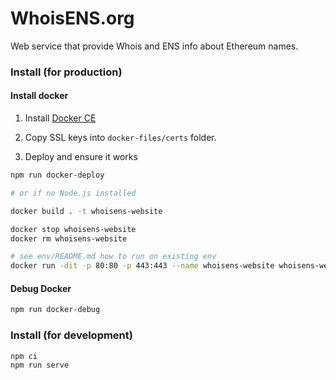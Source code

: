 # WhoisENS.org

Web service that provide Whois and ENS info about Ethereum names.


### Install (for production)

#### Install docker

1. Install [Docker CE](https://docs.docker.com/install/linux/docker-ce/ubuntu/#install-docker-ce)

2. Copy SSL keys into `docker-files/certs` folder.

3. Deploy and ensure it works

```bash
npm run docker-deploy

# or if no Node.js installed

docker build . -t whoisens-website

docker stop whoisens-website
docker rm whoisens-website

# see env/README.md how to run on existing env
docker run -dit -p 80:80 -p 443:443 --name whoisens-website whoisens-website
```


#### Debug Docker

```bash
npm run docker-debug
```

### Install (for development)

```bash
npm ci
npm run serve
```
